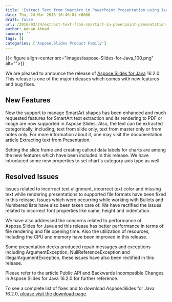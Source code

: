```yaml
---
title: 'Extract Text from SmartArt in PowerPoint Presentation using Java'
date: Thu, 24 Mar 2016 10:40:01 +0000
draft: false
url: /2016/03/24/extract-text-from-smartart-in-powerpoint-presentation-using-java/
author: Adnan Ahmad
summary: ''
tags: []
categories: ['Aspose.Slides Product Family']
---
```




{{< figure align=center src="images/aspose-Slides-for-Java_100.png" alt="">}}


We are pleased to announce the release of [Aspose.Slides for Java][1] 16.2.0. This release is one of the major releases which comes with new features and bug fixes.

## New Features

Now the support to manage SmartArt shapes has been enhanced and much requested features for SmartArt text extraction and its rendering to PDF or image are now supported in Aspose.Slides. Also, the text can be extracted categorically, including, text from slide only, text from master only or from notes only. For more information about it, one may visit the documentation article Extracting text from Presentation.

Setting the slide frame and creating callout data labels for charts are among the new features which have been included in this release. We have introduced some new properties to set chart's category axis type as well.

## Resolved Issues

Issues related to incorrect text alignment, incorrect text color and missing text while rendering presentations to supported file formats have been fixed in this release. Issues which were occurring while working with Bullets and Numbered lists have also been taken care of. We have rectified the issues related to incorrect font properties like name, height and indentation.

We have also addressed the concerns related to performance of Aspose.Slides for Java and this release has better performance in terms of file rendering and file opening time. Also the utilization of resources, including the CPU and memory have been improved in this release.

Some presentation decks produced repair messages and exceptions including ArgumentException, NullReferenceException and IllegalArgumentException, these issues have also been rectified in this release.

Please refer to the article Public API and Backwards Incompatible Changes in Aspose.Slides for Java 16.2.0 for further reference.

To see a complete list of fixes and to download Aspose.Slides for Java 16.2.0, [please visit the download page][2].




[1]: https://products.aspose.com/slides/java
[2]: https://downloads.aspose.com/slides/java




